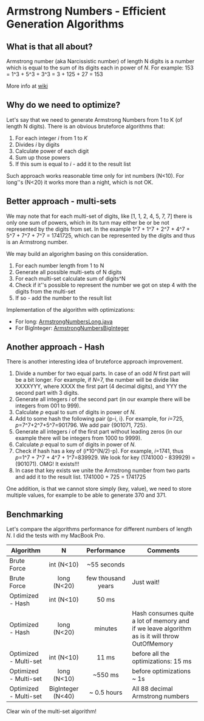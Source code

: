 # Armstrong Numbers - Efficient Generation Algorithms

## What is that all about?

Armstrong number (aka Narcissistic number) of length N digits is a number which is equal to the sum of its digits each in power of *N*. For example: 153 = 1^3 + 5^3 + 3^3 = 3 + 125 + 27 = 153

More info at [wiki](https://en.wikipedia.org/wiki/Narcissistic_number)

## Why do we need to optimize?

Let's say that we need to generate Armstrong Numbers from 1 to K (of length N digits). There is an obvious bruteforce algorithms that:

1. For each integer *i* from 1 to *K*
2. Divides *i* by digits
3. Calculate power of each digit
4. Sum up those powers
5. If this sum is equal to *i* - add it to the result list
 
Such approach works reasonable time only for int numbers (N<10). For long''s (N<20) it works more than a night, which is not OK.

## Better approach - multi-sets

We may note that for each multi-set of digits, like [1, 1, 2, 4, 5, 7, 7] there is only one sum of powers, which in its turn may either be or be not represented by the digits from set. In the example 1^7 + 1^7 + 2^7 + 4^7 + 5^7 + 7^7 + 7^7 = 1741725, which can be represented by the digits and thus is an Armstrong number.

We may build an algorighm basing on this consideration.

1. For each number length from 1 to N
2. Generate all possible multi-sets of N digits
3. For each multi-set calculate sum of digits^N
4. Check if it''s possible to represent the number we got on step 4 with the digits from the multi-set
5. If so - add the number to the result list

Implementation of the algorithm with optimizations:
* For long: [ArmstrongNumbersLong.java](https://github.com/shamily/ArmstrongNumbers/blob/master/ArmstrongNumbersLong.java)
* For BigInteger: [ArmstrongNumbersBigInteger](https://github.com/shamily/ArmstrongNumbers/blob/master/ArmstrongNumbersBigInteger.java)

## Another approach - Hash

There is another interesting idea of bruteforce approach improvement. 

1. Divide a number for two equal parts. In case of an odd *N* first part will be a bit longer. For example, if *N*=7, the number will be divide like XXXXYYY, where XXXX the first part (4 decimal digits), and YYY the second part with 3 digits.
2. Generate all integers *i* of the second part (in our example there will be integers from 001 to 999).
3. Calculate *p* equal to sum of digits in power of *N*.
4. Add to some hash the following pair {p-i, i}. For example, for *i*=725, *p*=7^7+2^7+5^7=901796. We add pair {901071, 725}.
5. Generate all integers *i* of the first part without leading zeros (in our example there will be integers from 1000 to 9999).
6. Calculate *p* equal to sum of digits in power of *N*.
7. Check if hash has a key of (i\*10^(N/2)-p). For example, *i*=1741, thus *p*=1^7 + 7^7 + 4^7 + 1^7=839929. We look for key (1741000 - 839929) = (901071). OMG! It exists!!!
8. In case that key exists we unite the Armstrong number from two parts and add it to the result list. 1741000 + 725 = 1741725

One addition, is that we cannot store simply (key, value), we need to store multiple values, for example to be able to generate 370 and 371.

## Benchmarking

Let's compare the algorithms performance for different numbers of length *N*. I did the tests with my MacBook Pro.

| Algorithm   | N           | Performance  | Comments |
| ------------- |:-------------:| :-----:| -----|
| Brute Force   | int (N<10)  | ~55 seconds | |
| Brute Force   | long (N<20) |   few thousand years | Just wait! |
| Optimized - Hash | int (N<10)  |    50 ms | |
| Optimized - Hash | long (N<20)  |    minutes | Hash consumes quite a lot of memory and if we leave algorithm as is it will throw OutOfMemory |
| Optimized - Multi-set | int (N<10)  |    11 ms | before all the optimizations: 15 ms |
| Optimized - Multi-set | long (N<10)  |    ~550 ms | before optimizations ~ 1s |
| Optimized - Multi-set | BigInteger (N<40)  |    ~ 0.5 hours | All 88 decimal Armstrong numbers   |

Clear win of the multi-set algorithm!
